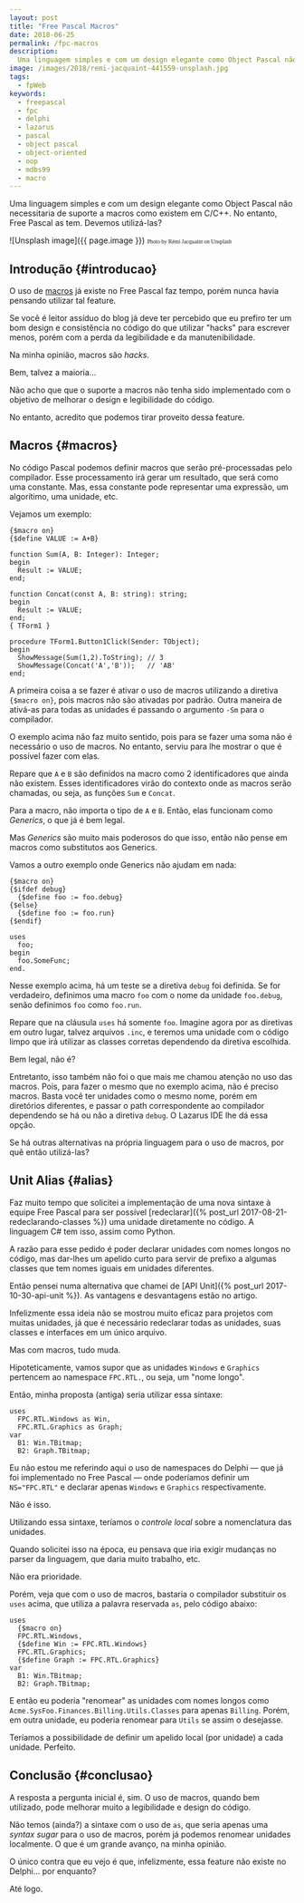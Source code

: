 ```yaml
---
layout: post
title: "Free Pascal Macros"
date: 2018-06-25
permalink: /fpc-macros
description:
  Uma linguagem simples e com um design elegante como Object Pascal não necessitaria de suporte a macros como existem em C/C++. No entanto, Free Pascal as tem. Devemos utilizá-las?
image: /images/2018/remi-jacquaint-441559-unsplash.jpg
tags:
  - fpWeb
keywords:
  - freepascal
  - fpc
  - delphi
  - lazarus
  - pascal
  - object pascal
  - object-oriented
  - oop
  - mdbs99
  - macro
---
```


Uma linguagem simples e com um design elegante como Object Pascal não necessitaria de suporte a macros como existem em C/C++. No entanto, Free Pascal as tem. Devemos utilizá-las?

<!--more-->

![Unsplash image]({{ page.image }})
<span style="font-family: 'Bebas Neue'; font-size: 0.7em;">Photo by Rémi Jacquaint on Unsplash</span>

## Introdução {#introducao}

O uso de [macros](https://en.wikipedia.org/wiki/Macro_(computer_science)) já existe no Free Pascal faz tempo, porém nunca havia pensando utilizar tal feature.

Se você é leitor assíduo do blog já deve ter percebido que eu prefiro ter um bom design e consistência no código do que utilizar "hacks" para escrever menos, porém com a perda da legibilidade e da manutenibilidade.

Na minha opinião, macros são *hacks*.

Bem, talvez a maioria...

Não acho que que o suporte a macros não tenha sido implementado com o objetivo de melhorar o design e legibilidade do código.

No entanto, acredito que podemos tirar proveito dessa feature.

## Macros {#macros}

No código Pascal podemos definir macros que serão pré-processadas pelo compilador. Esse processamento irá gerar um resultado, que será como uma constante. Mas, essa constante pode representar uma expressão, um algorítimo, uma unidade, etc.

Vejamos um exemplo:

    {$macro on}
    {$define VALUE := A+B}

    function Sum(A, B: Integer): Integer;
    begin
      Result := VALUE;
    end;

    function Concat(const A, B: string): string;
    begin
      Result := VALUE;
    end;
    { TForm1 }

    procedure TForm1.Button1Click(Sender: TObject);
    begin
      ShowMessage(Sum(1,2).ToString); // 3
      ShowMessage(Concat('A','B'));   // 'AB'
    end;

A primeira coisa a se fazer é ativar o uso de macros utilizando a diretiva `{$macro on}`, pois macros não são ativadas por padrão. Outra maneira de ativá-as para todas as unidades é passando o argumento `-Sm` para o compilador.

O exemplo acima não faz muito sentido, pois para se fazer uma soma não é necessário o uso de macros. No entanto, serviu para lhe mostrar o que é possível fazer com elas.

Repare que `A` e `B` são definidos na macro como 2 identificadores que ainda não existem. Esses identificadores virão do contexto onde as macros serão chamadas, ou seja, as funções `Sum` e `Concat`.

Para a macro, não importa o tipo de `A` e `B`. Então, elas funcionam como *Generics*, o que já é bem legal.

Mas *Generics* são muito mais poderosos do que isso, então não pense em macros como substitutos aos Generics.

Vamos a outro exemplo onde Generics não ajudam em nada:

    {$macro on}
    {$ifdef debug}
      {$define foo := foo.debug}
    {$else}
      {$define foo := foo.run}
    {$endif}

    uses
      foo;
    begin
      foo.SomeFunc;
    end.

Nesse exemplo acima, há um teste se a diretiva `debug` foi definida. Se for verdadeiro, definimos uma macro `foo` com o nome da unidade `foo.debug`, senão definimos `foo` como `foo.run`.

Repare que na cláusula `uses` há somente `foo`. Imagine agora por as diretivas em outro lugar, talvez arquivos `.inc`, e teremos uma unidade com o código limpo que irá utilizar as classes corretas dependendo da diretiva escolhida.

Bem legal, não é?

Entretanto, isso também não foi o que mais me chamou atenção no uso das macros. Pois, para fazer o mesmo que no exemplo acima, não é preciso macros. Basta você ter unidades como o mesmo nome, porém em diretórios diferentes, e passar o path correspondente ao compilador dependendo se há ou não a diretiva `debug`. O Lazarus IDE lhe dá essa opção.

Se há outras alternativas na própria linguagem para o uso de macros, por quê então utilizá-las?

## Unit Alias {#alias}

Faz muito tempo que solicitei a implementação de uma nova sintaxe à equipe Free Pascal para ser possível [redeclarar]({% post_url 2017-08-21-redeclarando-classes %}) uma unidade diretamente no código. A linguagem C# tem isso, assim como Python.

A razão para esse pedido é poder declarar unidades com nomes longos no código, mas dar-lhes um apelido curto para servir de prefixo a algumas classes que tem nomes iguais em unidades diferentes.

Então pensei numa alternativa que chamei de [API Unit]({% post_url 2017-10-30-api-unit %}). As vantagens e desvantagens estão no artigo.

Infelizmente essa ideia não se mostrou muito eficaz para projetos com muitas unidades, já que é necessário redeclarar todas as unidades, suas classes e interfaces em um único arquivo.

Mas com macros, tudo muda.

Hipoteticamente, vamos supor que as unidades `Windows` e `Graphics` pertencem ao namespace `FPC.RTL.`, ou seja, um "nome longo".

Então, minha proposta (antiga) seria utilizar essa sintaxe:

    uses
      FPC.RTL.Windows as Win,
      FPC.RTL.Graphics as Graph;
    var
      B1: Win.TBitmap;
      B2: Graph.TBitmap;

Eu não estou me referindo aqui o uso de namespaces do Delphi — que já foi implementado no Free Pascal — onde poderíamos definir um `NS="FPC.RTL"` e declarar apenas `Windows` e `Graphics` respectivamente.

Não é isso.

Utilizando essa sintaxe, teríamos o *controle local* sobre a nomenclatura das unidades.

Quando solicitei isso na época, eu pensava que iria exigir mudanças no parser da linguagem, que daria muito trabalho, etc.

Não era prioridade.

Porém, veja que com o uso de macros, bastaria o compilador substituir os `uses` acima, que utiliza a palavra reservada `as`, pelo código abaixo:

    uses
      {$macro on}
      FPC.RTL.Windows,
      {$define Win := FPC.RTL.Windows}
      FPC.RTL.Graphics;
      {$define Graph := FPC.RTL.Graphics}
    var
      B1: Win.TBitmap;
      B2: Graph.TBitmap;

E então eu poderia "renomear" as unidades com nomes longos como `Acme.SysFoo.Finances.Billing.Utils.Classes` para apenas `Billing`. Porém, em outra unidade, eu poderia renomear para `Utils` se assim o desejasse.

Teríamos a possibilidade de definir um apelido local (por unidade) a cada unidade. Perfeito.

## Conclusão {#conclusao}

A resposta a pergunta inicial é, sim. O uso de macros, quando bem utilizado, pode melhorar muito a legibilidade e design do código.

Não temos (ainda?) a sintaxe com o uso de `as`, que seria apenas uma *syntax sugar* para o uso de macros, porém já podemos renomear unidades localmente. O que é um grande avanço, na minha opinião.

O único contra que eu vejo é que, infelizmente, essa feature não existe no Delphi... por enquanto?

Até logo.

